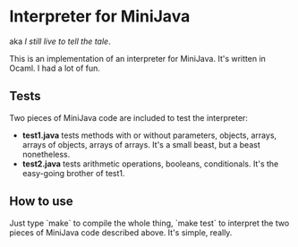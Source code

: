 <h1>Interpreter for MiniJava</h1>
aka <i>I still live to tell the tale</i>.<br>

This is an implementation of an interpreter for MiniJava. It's written in Ocaml. I had a lot of fun.

<h2>Tests</h2>

Two pieces of MiniJava code are included to test the interpreter:

<ul>
  <li><b>test1.java</b> tests methods with or without parameters, objects, arrays, arrays of objects, arrays of arrays. It's a small beast, but a beast nonetheless.</li>
  <li><b>test2.java</b> tests arithmetic operations, booleans, conditionals. It's the easy-going brother of test1.
</ul>

<h2>How to use</h2>
Just type `make` to compile the whole thing, `make test` to interpret the two pieces of MiniJava code described above. It's simple, really. 
